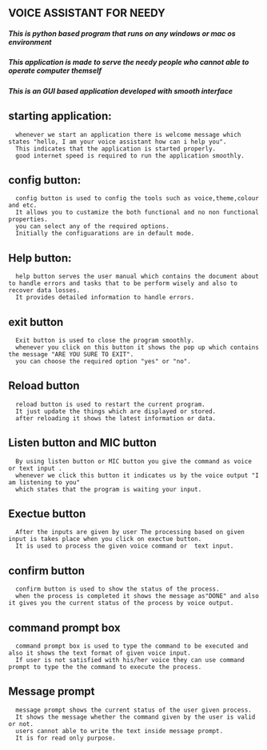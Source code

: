 ## VOICE ASSISTANT FOR NEEDY
##### This is python based program that runs on any windows or mac os environment
##### This application is made to serve the needy people who cannot able to operate computer themself
##### This is an GUI based application developed with smooth interface

## starting application:
      
      whenever we start an application there is welcome message which states "hello, I am your voice assistant how can i help you".
      This indicates that the application is started properly.
      good internet speed is required to run the application smoothly.
     
## config button:
      
      config button is used to config the tools such as voice,theme,colour and etc.
      It allows you to custamize the both functional and no non functional properties.
      you can select any of the required options.
      Initially the configuarations are in default mode. 
      
## Help button:
      
      help button serves the user manual which contains the document about to handle errors and tasks that to be perform wisely and also to recover data losses.
      It provides detailed information to handle errors.
      
## exit button
      
      Exit button is used to close the program smoothly.
      whenever you click on this button it shows the pop up which contains the message "ARE YOU SURE TO EXIT".
      you can choose the required option "yes" or "no".
      
## Reload button

      reload button is used to restart the current program.
      It just update the things which are displayed or stored.
      after reloading it shows the latest information or data.
      
## Listen button and MIC button
      
      By using listen button or MIC button you give the command as voice or text input .
      whenever we click this button it indicates us by the voice output "I am listening to you"
      which states that the program is waiting your input.
      
## Exectue button 
      
      After the inputs are given by user The processing based on given input is takes place when you click on exectue button.
      It is used to process the given voice command or  text input.
      
## confirm button

      confirm button is used to show the status of the process.
      when the process is completed it shows the message as"DONE" and also it gives you the current status of the process by voice output.
      
## command prompt box

      command prompt box is used to type the command to be executed and also it shows the text format of given voice input.
      If user is not satisfied with his/her voice they can use command prompt to type the the command to execute the process.   
      
## Message prompt
 
      message prompt shows the current status of the user given process.
      It shows the message whether the command given by the user is valid or not.
      users cannot able to write the text inside message prompt.
      It is for read only purpose.
      
##
      
      
      

      
      
